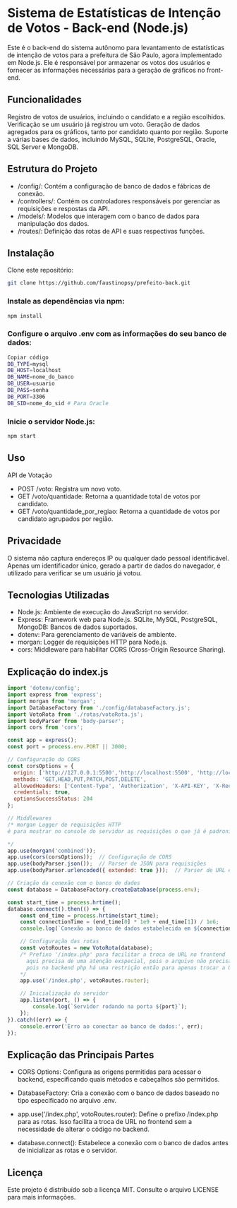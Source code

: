 # Sistema de Estatísticas de Intenção de Votos - Back-end (Node.js)
Este é o back-end do sistema autônomo para levantamento de estatísticas de intenção de votos para a prefeitura de São Paulo, agora implementado em Node.js. Ele é responsável por armazenar os votos dos usuários e fornecer as informações necessárias para a geração de gráficos no front-end.

## Funcionalidades
Registro de votos de usuários, incluindo o candidato e a região escolhidos.
Verificação se um usuário já registrou um voto.
Geração de dados agregados para os gráficos, tanto por candidato quanto por região.
Suporte a várias bases de dados, incluindo MySQL, SQLite, PostgreSQL, Oracle, SQL Server e MongoDB.
## Estrutura do Projeto
- /config/: Contém a configuração de banco de dados e fábricas de conexão.
- /controllers/: Contém os controladores responsáveis por gerenciar as requisições e respostas da API.
- /models/: Modelos que interagem com o banco de dados para manipulação dos dados.
- /routes/: Definição das rotas de API e suas respectivas funções.
## Instalação
Clone este repositório:

```bash
git clone https://github.com/faustinopsy/prefeito-back.git
```
### Instale as dependências via npm:

```bash
npm install
```

### Configure o arquivo .env com as informações do seu banco de dados:

```bash
Copiar código
DB_TYPE=mysql
DB_HOST=localhost
DB_NAME=nome_do_banco
DB_USER=usuario
DB_PASS=senha
DB_PORT=3306
DB_SID=nome_do_sid # Para Oracle

```
### Inicie o servidor Node.js:

```bash
npm start
```
## Uso
API de Votação
- POST /voto: Registra um novo voto.
- GET /voto/quantidade: Retorna a quantidade total de votos por candidato.
- GET /voto/quantidade_por_regiao: Retorna a quantidade de votos por candidato agrupados por região.

## Privacidade
O sistema não captura endereços IP ou qualquer dado pessoal identificável. Apenas um identificador único, gerado a partir de dados do navegador, é utilizado para verificar se um usuário já votou.

## Tecnologias Utilizadas
- Node.js: Ambiente de execução do JavaScript no servidor.
- Express: Framework web para Node.js.
SQLite, MySQL, PostgreSQL, MongoDB: Bancos de dados suportados.
- dotenv: Para gerenciamento de variáveis de ambiente.
- morgan: Logger de requisições HTTP para Node.js.
- cors: Middleware para habilitar CORS (Cross-Origin Resource Sharing).
## Explicação do index.js
````javascript
import 'dotenv/config'; 
import express from 'express';
import morgan from 'morgan';
import DatabaseFactory from './config/databaseFactory.js';
import VotoRota from './rotas/votoRota.js';
import bodyParser from 'body-parser';
import cors from 'cors';

const app = express();
const port = process.env.PORT || 3000;

// Configuração do CORS
const corsOptions = {
  origin: ['http://127.0.0.1:5500','http://localhost:5500', 'http://localhost:8088', 'http://127.0.0.1:8088'],
  methods: 'GET,HEAD,PUT,PATCH,POST,DELETE',
  allowedHeaders: ['Content-Type', 'Authorization', 'X-API-KEY', 'X-Requested-With', 'X-Custom-Header'],
  credentials: true,
  optionsSuccessStatus: 204
};

// Middlewares
/* morgan Logger de requisições HTTP
é para mostrar no console do servidor as requisições o que já é padronizado no PHP

*/
app.use(morgan('combined')); 
app.use(cors(corsOptions));  // Configuração de CORS
app.use(bodyParser.json());  // Parser de JSON para requisições
app.use(bodyParser.urlencoded({ extended: true }));  // Parser de URL encoded para requisições

// Criação da conexão com o banco de dados
const database = DatabaseFactory.createDatabase(process.env);

const start_time = process.hrtime();
database.connect().then(() => {
    const end_time = process.hrtime(start_time);
    const connectionTime = (end_time[0] * 1e9 + end_time[1]) / 1e6; 
    console.log(`Conexão ao banco de dados estabelecida em ${connectionTime}ms`);

    // Configuração das rotas
    const votoRoutes = new VotoRota(database);
    /* Prefixo '/index.php' para facilitar a troca de URL no frontend
      aqui precisa de uma atenção exspecial, pois o arquivo não precisa existir, é apenas o parametro na url
      pois no backend php há uma restrição então para apenas trocar a URL base no front pode trocar o backend trocando apenas uma linha sem outros ajustes
    */
    app.use('/index.php', votoRoutes.router); 

    // Inicialização do servidor
    app.listen(port, () => {
        console.log(`Servidor rodando na porta ${port}`);
    });
}).catch((err) => {
    console.error('Erro ao conectar ao banco de dados:', err);
});
````

## Explicação das Principais Partes
- CORS Options: Configura as origens permitidas para acessar o backend, especificando quais métodos e cabeçalhos são permitidos.

- DatabaseFactory: Cria a conexão com o banco de dados baseado no tipo especificado no arquivo .env.

- app.use('/index.php', votoRoutes.router): Define o prefixo /index.php para as rotas. Isso facilita a troca de URL no frontend sem a necessidade de alterar o código no backend.

- database.connect(): Estabelece a conexão com o banco de dados antes de inicializar as rotas e o servidor.

## Licença
Este projeto é distribuído sob a licença MIT. Consulte o arquivo LICENSE para mais informações.